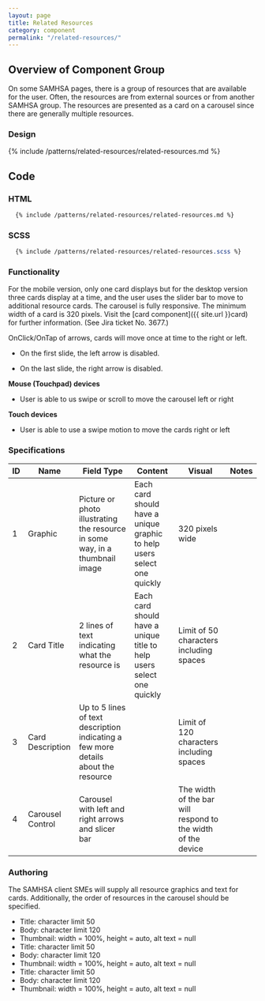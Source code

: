 ```yaml
---
layout: page
title: Related Resources
category: component
permalink: "/related-resources/"
---
```


## Overview of Component Group
On some SAMHSA pages, there is a group of resources that are available for the user. Often, the resources are from external sources or from another SAMHSA group. The resources are presented as a card on a carousel since there are generally multiple resources.

### Design

{% include /patterns/related-resources/related-resources.md %}

## Code
### HTML
```html
  {% include /patterns/related-resources/related-resources.md %}
```

### SCSS
```scss
  {% include /patterns/related-resources/related-resources.scss %}
```

### Functionality
For the mobile version, only one card displays but for the desktop version three cards display at a time, and the user uses the slider bar to move to additional resource cards. The carousel is fully responsive. The minimum width of a card is 320 pixels. Visit the [card component]({{ site.url }}card) for further information. (See Jira ticket No. 3677.)

OnClick/OnTap of arrows, cards will move once at time to the right or left.

   - On the first slide, the left arrow is disabled.

   - On the last slide, the right arrow is disabled.

**Mouse (Touchpad) devices**

   - User is able to us swipe or scroll to move the carousel left or right

**Touch devices**

   - User is able to use a swipe motion to move the cards right or left

### Specifications

| ID   | Name | Field Type  | Content | Visual | Notes |
|------|------|-------------|---------|--------|-------|
| 1    | Graphic | Picture or photo illustrating the resource in some way, in a thumbnail image | Each card should have a unique graphic to help users select one quickly | 320 pixels wide |
| 2   | Card Title | 2 lines of text indicating what the resource is | Each card should have a unique title to help users select one quickly | Limit of 50 characters including spaces |
| 3    | Card Description | Up to 5 lines of text description indicating a few more details about the resource | | Limit of 120 characters including spaces |
| 4    | Carousel Control | Carousel with left and right arrows and slicer bar | | The width of the bar will respond to the width of the device |

### Authoring
The SAMHSA client SMEs will supply all resource graphics and text for cards. Additionally, the order of resources in the carousel should be specified.

- Title: character limit 50
- Body: character limit 120
- Thumbnail: width = 100%, height = auto, alt text = null
- Title: character limit 50
- Body: character limit 120
- Thumbnail: width = 100%, height = auto, alt text = null
- Title: character limit 50
- Body: character limit 120
- Thumbnail: width = 100%, height = auto, alt text = null
